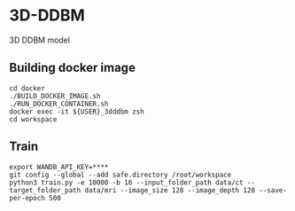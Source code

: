 # 3D-DDBM
3D DDBM model

## Building docker image

```
cd docker
./BUILD_DOCKER_IMAGE.sh
./RUN_DOCKER_CONTAINER.sh
docker exec -it ${USER}_3dddbm zsh
cd workspace
```


## Train

```
export WANDB_API_KEY=****
git config --global --add safe.directory /root/workspace
python3 train.py -e 10000 -b 16 --input_folder_path data/ct --target_folder_path data/mri --image_size 128 --image_depth 128 --save-per-epoch 500
```